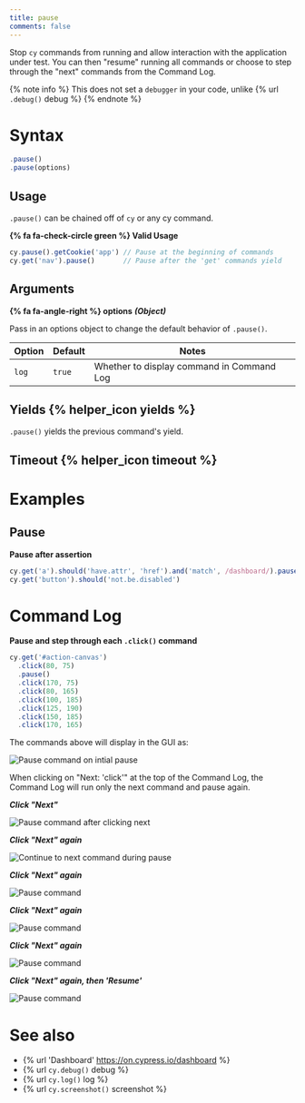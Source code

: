 ```yaml
---
title: pause
comments: false
---
```


Stop `cy` commands from running and allow interaction with the application under test. You can then "resume" running all commands or choose to step through the "next" commands from the Command Log.

{% note info %}
This does not set a `debugger` in your code, unlike {% url `.debug()` debug %}
{% endnote %}

# Syntax

```javascript
.pause()
.pause(options)
```

## Usage

`.pause()` can be chained off of `cy` or any cy command.

**{% fa fa-check-circle green %} Valid Usage**

```javascript
cy.pause().getCookie('app') // Pause at the beginning of commands
cy.get('nav').pause()       // Pause after the 'get' commands yield
```

## Arguments

**{% fa fa-angle-right %} options**  ***(Object)***

Pass in an options object to change the default behavior of `.pause()`.

Option | Default | Notes
--- | --- | ---
`log` | `true` | Whether to display command in Command Log

## Yields {% helper_icon yields %}

`.pause()` yields the previous command's yield.

## Timeout {% helper_icon timeout %}

# Examples

## Pause

**Pause after assertion**

```javascript
cy.get('a').should('have.attr', 'href').and('match', /dashboard/).pause()
cy.get('button').should('not.be.disabled')
```

# Command Log

**Pause and step through each `.click()` command**

```javascript
cy.get('#action-canvas')
  .click(80, 75)
  .pause()
  .click(170, 75)
  .click(80, 165)
  .click(100, 185)
  .click(125, 190)
  .click(150, 185)
  .click(170, 165)
```

The commands above will display in the GUI as:

![Pause command on intial pause](/img/api/pause/initial-pause-in-gui-highlights-the-pause-command.png)

When clicking on "Next: 'click'" at the top of the Command Log, the Command Log will run only the next command and pause again.

***Click "Next"***

![Pause command after clicking next](/img/api/pause/next-goes-on-to-next-command-during-pause.png)

***Click "Next" again***

![Continue to next command during pause](/img/api/pause/continue-in-pause-command-just-like-debugger.png)

***Click "Next" again***

![Pause command](/img/api/pause/pause-goes-to-show-next-click.png)

***Click "Next" again***

![Pause command](/img/api/pause/clicking-on-canvas-continues-as-we-click-next.png)

***Click "Next" again***

![Pause command](/img/api/pause/last-next-click-before-out-test-is-finished.png)

***Click "Next" again, then 'Resume'***

![Pause command](/img/api/pause/next-then-resume-shows-our-test-has-ended.png)

# See also

- {% url 'Dashboard' https://on.cypress.io/dashboard %}
- {% url `cy.debug()` debug %}
- {% url `cy.log()` log %}
- {% url `cy.screenshot()` screenshot %}
